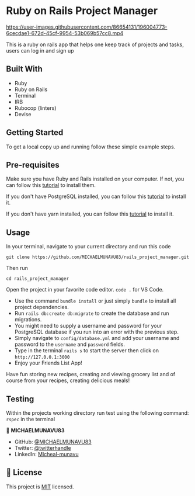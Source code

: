 

# Ruby on Rails Project Manager

https://user-images.githubusercontent.com/86654131/196004773-6cecdae1-672d-45cf-9954-53b069b57cc8.mp4




This is a ruby on rails app that helps one keep track of projects and tasks, users can log in and sign up




## Built With

- Ruby
- Ruby on Rails
- Terminal
- IRB
- Rubocop (linters)
- Devise



## Getting Started

To get a local copy up and running follow these simple example steps.


## Pre-requisites
Make sure you have Ruby and Rails installed on your computer. If not, you can follow this [tutorial](https://guides.rubyonrails.org/getting_started.html#creating-a-new-rails-project) to install them.

If you don't have PostgreSQL installed, you can follow this [tutorial](https://www.postgresql.org/download/) to install it.

If you don't have yarn installed, you can follow this [tutorial](https://classic.yarnpkg.com/en/docs/install/#debian-stable) to install it.
  
## Usage
In your terminal, navigate to your current directory and run this code

`git clone https://github.com/MICHAELMUNAVU83/rails_project_manager.git`

Then run

`cd rails_project_manager`

Open the project in your favorite code editor. `code .` for VS Code.

  - Use the command `bundle install` or just simply `bundle` to install all project dependencies.
  - Run `rails db:create db:migrate` to create the database and run migrations.
  - You might need to supply a username and password for your PostgreSQL database if you run into an error with the previous step.
  - Simply navigate to `config/database.yml` and add your username and password to the `username` and `password` fields.
  - Type in the terminal `rails s` to start the server then click on `http://127.0.0.1:3000`
  - Enjoy your Friends List App!
  
  Have fun storing new recipes, creating and viewing grocery list and of course from your recipes, creating delicious meals!



## Testing

   Within the projects working directory run test using the following command:
  `rspec` in the terminal



👤 **MICHAELMUNAVU83**

- GitHub: [@MICHAELMUNAVU83](https://github.com/MICHAELMUNAVU83)
- Twitter: [@twitterhandle](https://twitter.com/MichealTrance1)
- LinkedIn: [Micheal-munavu](https://www.linkedin.com/in/michael-munavu/
)





## 📝 License

This project is [MIT](LICENSE) licensed.
